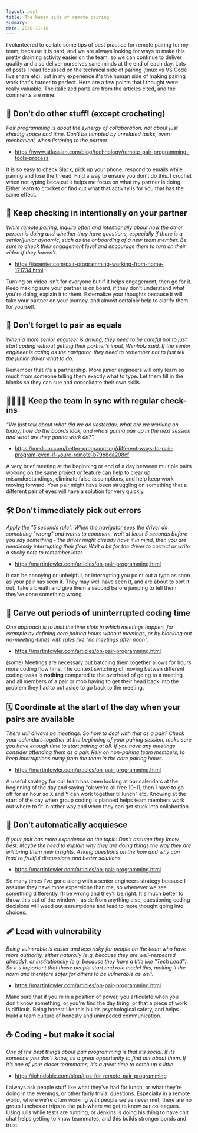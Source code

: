 ```yaml
---
layout: post
title: The human side of remote pairing
summary:
date: 2020-11-18
---
```


I volunteered to collate some tips of best practice for remote pairing for my team, because it is hard, and we are always looking for ways to make this pretty draining activity easier on the team, so we can continue to deliver quality and also deliver ourselves sane minds at the end of each day. Lots of posts I read focussed on the technical side of pairing (tmux vs VS Code live share etc), but in my experience it's the human side of making pairing work that's harder to perfect. Here are a few points that I thought were really valuable. The italicized parts are from the articles cited, and the comments are mine.

## 🧶 Don't do other stuff! (except crocheting)

_Pair programming is about the synergy of collaboration, not about just sharing space and time. Don’t be tempted by unrelated tasks, even mechanical, when listening to the partner._

- https://www.atlassian.com/blog/technology/remote-pair-programming-tools-process

It is so easy to check Slack, pick up your phone, respond to emails while pairing and lose the thread. Find a way to ensure you don't do this. I crochet when not typing because it helps me focus on what my partner is doing. Either learn to crocket or find out what that activity is for you that has the same effect.

## 💬 Keep checking in intentionally on your partner

_While remote pairing, inquire often and intentionally about how the other person is doing and whether they have questions, especially if there is a senior/junior dynamic, such as the onboarding of a new team member. Be sure to check their engagement level and encourage them to turn on their video if they haven’t._

- https://jaxenter.com/pair-programming-working-from-home-171734.html

Turning on video isn't for everyone but if it helps engagement, then go for it. Keep making sure your partner is on board, if they don't understand what you're doing, explain it to them. Externalize your thoughts because it will take your partner on your journey, and almost certainly help to clarify them for yourself.

## 🤝 Don't forget to pair as equals

_When a more senior engineer is driving, they need to be careful not to just start coding without getting their partner’s input, Wenholz said. If the senior engineer is acting as the navigator, they need to remember not to just tell the junior driver what to do._

Remember that it's a partnership. More junior engineers will only learn so much from someone telling them exactly what to type. Let them fill in the blanks so they can sue and consolidate their own skills.

## 👨‍👩‍👧‍👧 Keep the team in sync with regular check-ins

_“We just talk about what did we do yesterday, what are we working on today, how do the boards look, and who’s gonna pair up in the next session and what are they gonna work on?”._

- https://medium.com/better-programming/different-ways-to-pair-program-even-if-youre-remote-b79b8da208cf

A very brief meeting at the beginning or end of a day between multiple pairs working on the same project or feature can help to clear up misunderstandings, eliminate false assumptions, and help keep work moving forward. Your pair might have been struggling on something that a different pair of eyes will have a solution for very quickly.

## 🛠 Don't immediately pick out errors

_Apply the "5 seconds rule": When the navigator sees the driver do something "wrong" and wants to comment, wait at least 5 seconds before you say something - the driver might already have it in mind, then you are needlessly interrupting their flow. Wait a bit for the driver to correct or write a sticky note to remember later._

- https://martinfowler.com/articles/on-pair-programming.html

It can be annoying or unhelpful, or interrupting you point out a typo as soon as your pair has seen it. They may well have seen it, and are about to sort it out. Take a breath and give them a second before jumping to tell them they've done something wrong.

## 🚫 Carve out periods of uninterrupted coding time

_One approach is to limit the time slots in which meetings happen, for example by defining core pairing hours without meetings, or by blocking out no-meeting-times with rules like "no meetings after noon"._

- https://martinfowler.com/articles/on-pair-programming.html

(some) Meetings are necessary but batching them together allows for hours more coding flow time. The context switching of moving betwen different coding tasks is **nothing** compared to the overhead of going to a meeting and all members of a pair or mob having to get their head back into the problem they had to put aside to go back to the meeting.

## 🗓 Coordinate at the start of the day when your pairs are available

_There will always be meetings. So how to deal with that as a pair? Check your calendars together at the beginning of your pairing session, make sure you have enough time to start pairing at all. If you have any meetings consider attending them as a pair. Rely on non-pairing team members, to keep interruptions away from the team in the core pairing hours._

- https://martinfowler.com/articles/on-pair-programming.html

A useful strategy for our team has been looking at our calendars at the beginning of the day and saying "ok we're all free 10-11, then I have to go off for an hour so X and Y can work together til lunch" etc. Knowing at the start of the day when group coding is planned helps team members work out where to fit in otther way and when they can get stuck into collabortion.

## 🧓 Don't automatically acquiesce

_If your pair has more experience on the topic: Don't assume they know best. Maybe the need to explain why they are doing things the way they are will bring them new insights. Asking questions on the how and why can lead to fruitful discussions and better solutions._

- https://martinfowler.com/articles/on-pair-programming.html

So many times I've gone along with a senior engineers strategy because I assume they have more expereicne than me, so whenever we see something differently I'll be wrong and they'll be right. It's much better to throw this out of the window - aside from anything else, questioning coding decisions will weed out assumptions and lead to more thought going into choices.

## 🩹 Lead with vulnerability

_Being vulnerable is easier and less risky for people on the team who have more authority, either naturally (e.g. because they are well-respected already), or institutionally (e.g. because they have a title like "Tech Lead"). So it's important that those people start and role model this, making it the norm and therefore safer for others to be vulnerable as well._

- https://martinfowler.com/articles/on-pair-programming.html

Make sure that if you're in a position of power, you articulate when you don't know something, or you're find the day tiring, or that a piece of work is difficult. Being honest like this builds psychological safety, and helps build a team culture of honesty and unimpeded communication.

## ☕️ Coding - but make it social

_One of the best things about pair programming is that it’s social. If its someone you don’t know, its a great opportunity to find out about them. If it’s one of your closer teammates, it’s a great time to catch up a little._

- https://johndobie.com/blog/tips-for-remote-pair-programming

I always ask people stuff like what they've had for lunch, or what they're doing in the evenings, or other fairly trivial questions. Especially in a remote world, where we're often working with people we've never met, there are no group lunches or trips to the pub where we get to know our colleagues. Using lulls while tests are running, or Jenkins is doing his thing to have chit chat helps getting to know teammates, and this builds stronger bonds and trust.
